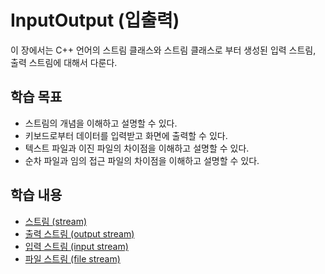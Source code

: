 # InputOutput (입출력)

이 장에서는 C++ 언어의 스트림 클래스와 스트림 클래스로 부터 생성된 입력 스트림, 출력 스트림에 대해서 다룬다. 

## 학습 목표

* 스트림의 개념을 이해하고 설명할 수 있다. 
* 키보드로부터 데이터를 입력받고 화면에 출력할 수 있다.
* 텍스트 파일과 이진 파일의 차이점을 이해하고 설명할 수 있다.
* 순차 파일과 임의 접근 파일의 차이점을 이해하고 설명할 수 있다.

## 학습 내용 

* [스트림 (stream)](https://github.com/geunkim/CPPLectures/blob/master/InputOutput/stream.md)
* [출력 스트림 (output stream)](https://github.com/geunkim/CPPLectures/blob/master/InputOutput/output.md)
* [입력 스트림 (input stream)](https://github.com/geunkim/CPPLectures/blob/master/InputOutput/input.md) 
* [파일 스트림 (file stream)](https://github.com/geunkim/CPPLectures/blob/master/InputOutput/Advanced_InOut.md)

